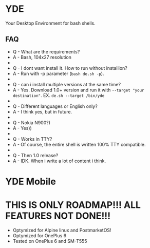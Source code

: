 # YDE
Your Desktop Environment for bash shells.

## FAQ
- Q - What are the requirements?
- A - Bash, 104x27 resolution
-
- Q - I dont want install it. How to run without installion?
- A - Run with -p parameter (```bash de.sh -p```).
-
- Q - can i install multiple versions at the same time?
- A - Yes. Download 1.0+ version and run it with ```--target "your destination"```. EX. ```de.sh --target /bin/yde```
- 
- Q - Different languages or English only?
- A - I think yes, but in future.
- 
- Q - Nokia N900?)
- A - Yes))
- 
- Q - Works in TTY?
- A - Of course, the entire shell is written 100% TTY compatible.
- 
- Q - Then 1.0 release?
- A - IDK. When i write a lot of content i think.
# YDE Mobile
# **THIS IS ONLY ROADMAP!!! ALL FEATURES NOT DONE!!!**
- Optymized for Alpine linux and PostmarketOS!
- Optymized for OnePlus 6
- Tested on OnePlus 6 and SM-T555
